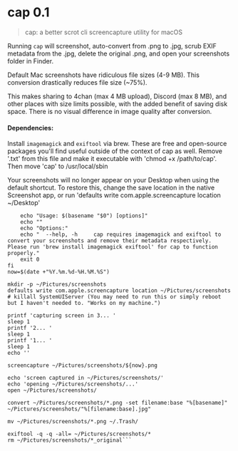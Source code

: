 # cap 0.1 
> cap: a better scrot cli screencapture utility for macOS

Running `cap` will screenshot, auto-convert from .png to .jpg, scrub EXIF metadata from the .jpg, delete the original .png, and open your screenshots folder in Finder.

Default Mac screenshots have ridiculous file sizes (4-9 MB). This conversion drastically reduces file size (~75%).

This makes sharing to 4chan (max 4 MB upload), Discord (max 8 MB), and other places with size limits possible, with the added benefit of saving disk space.
There is no visual difference in image quality after conversion.

#### Dependencies:
Install `imagemagick` and `exiftool` via brew. These are free and open-source packages you'll find useful outside of the context of cap as well.
Remove '.txt' from this file and make it executable with 'chmod +x /path/to/cap'. Then move 'cap' to /usr/local/sbin


Your screenshots will no longer appear on your Desktop when using the default shortcut. To restore this, change the save location in the native Screenshot app, or run 'defaults write com.apple.screencapture location ~/Desktop'

```if [[ $1 == "--help" || $1 == "-h" ]]; then
    echo "Usage: $(basename "$0") [options]"
    echo ""
    echo "Options:"
    echo "  --help, -h     cap requires imagemagick and exiftool to convert your screenshots and remove their metadata respectively. Please run 'brew install imagemagick exiftool' for cap to function properly."
    exit 0
fi
now=$(date +"%Y.%m.%d-%H.%M.%S")

mkdir -p ~/Pictures/screenshots
defaults write com.apple.screencapture location ~/Pictures/screenshots
# killall SystemUIServer (You may need to run this or simply reboot but I haven't needed to. "Works on my machine.")

printf 'capturing screen in 3... '
sleep 1
printf '2... '
sleep 1
printf '1... '
sleep 1
echo ''

screencapture ~/Pictures/screenshots/${now}.png

echo 'screen captured in ~/Pictures/screenshots/'
echo 'opening ~/Pictures/screenshots/...'
open ~/Pictures/screenshots/

convert ~/Pictures/screenshots/*.png -set filename:base "%[basename]" ~/Pictures/screenshots/"%[filename:base].jpg"

mv ~/Pictures/screenshots/*.png ~/.Trash/

exiftool -q -q -all= ~/Pictures/screenshots/*
rm ~/Pictures/screenshots/*_original```


